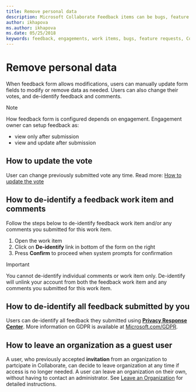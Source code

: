 ```yaml
---
title: Remove personal data
description: Microsoft Collaborate Feedback items can be bugs, feature requests or any task associated with an engagement. Feedback forms can be customized based on each engagement. 
author: ikhapova
ms.author: ikhapova
ms.date: 05/25/2018
keywords: feedback, engagements, work items, bugs, feature requests, Collaborate permissions, Dev Center bugs 
---
```


# Remove personal data

When feedback form allows modifications, users can manually update form fields to modify or remove data as needed.
Users can also change their votes, and de-identify feedback and comments.

> [!NOTE]
> 
> How feedback form is configured depends on engagement. Engagement owner can setup feedback as: <br>
> * view only after submission
> * view and update after submission

## How to update the vote

User can change previously submitted vote any time.
Read more: [How to update the vote](feedback-items-view.md#how-to-update-the-vote)

## How to de-identify a feedback work item and comments

Follow the steps below to de-identify feedback work item and/or any comments you submitted for this work item.

1. Open the work item
2. Click on **De-identify** link in bottom of the form on the right
3. Press **Confirm** to proceed when system prompts for confirmation

> [!IMPORTANT]
> You cannot de-identify individual comments or work item only. De-identify will unlink your account from both the feedback work item and any comments you submitted for this work item.

## How to de-identify all feedback submitted by you

Users can de-identify all feedback they submitted using **[Privacy Response Center](https://aka.ms/privacyresponse)**.
More information on GDPR is available at [Microsoft.com/GDPR](https://Microsoft.com/GDPR).

## How to leave an organization as a guest user

A user, who previously accepted **invitation** from an organization to partcipate in Collaborate, can decide to leave organization at any time if access is no longer needed. A user can leave an organization on their own, without having to contact an administrator.
See [Leave an Organization](/azure/active-directory/b2b/leave-the-organization#leave-an-organization) for detailed instructions.